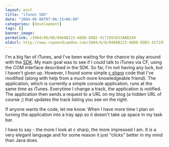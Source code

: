 ```yaml
---
layout: post
title: "iTunes SDK"
date: "2004-06-08T07:06:15+06:00"
categories: [development]
tags: []
banner_image: 
permalink: /2004/06/08/0468B123-A6DD-EDB2-417195C033ABB2A9
oldurl: http://www.raymondcamden.com/2004/6/8/0468B123-A6DD-EDB2-417195C033ABB2A9
---
```


I'm a big fan of iTunes, and I've been waiting for the chance to play around with the <a href="http://developer.apple.com/sdk/itunescomsdk.html">SDK</a>. My main goal was to see if I could talk to iTunes via CF, using the COM interface described in the SDK. So far, I'm not having any luck, but I haven't given up. However, I found some simple <a href="http://blog.andrewcarlson.org/archive/2004/05/18/239.aspx">c sharp</a> code that I've modified (along with help from a <i>much</i> more knowledgeable friend). The application, which is currently a simple console application, runs at the same time as iTunes. Everytime I change a track, the application is notified. The application then sends a request to a URL on my blog (a hidden URL of course ;) that updates the track listing you see on the right. 

If anyone wants the code, let me know. When I have more time I plan on turning the application into a tray app so it doesn't take up space in my task bar. 

I have to say - the more I look at c sharp, the more impressed I am. It is a very elegant language and for some reason it just "clicks" better in my mind than Java does.